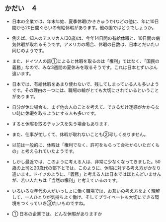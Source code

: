 ## かだい　４

- 日本の企業では、年末年始、夏季休暇(かききゅうか)などの他に、年に10日間から20日間ぐらいの有給休暇があります。他の国ではどうでしょうか。

- 例えば、知人のアメリカ人(30歳)は、今年14日間の有給休暇と、10日間の病気休暇が取れるそうです。アメリカの場合、休暇の日数は、日本とだいたい同じのようです。

- また、ドイツ人の話①によると休暇を取るのは「権利」ではなく、「国民の義務」なので、みな3週間の夏休みを取るそうです。これは日本とずいぶん違います。

- 日本では、有給休暇をあまり使わないで、残してしまっている人も多いようです。その理由の一つには、職場の輪がとても大切にされているということがあります。

- 自分が休む場合も、まず他の人のことを考えて、できるだけ迷惑がかからない時に休暇を取るようにする人も多いです。

- すると休暇を取るチャンスを失う場合もあります.
- また、仕事が忙しくて、休暇が取れないことも②珍しくありません。
- 以前は一般的に、休暇は「権利でなく、許可をもらって会社からいただくもの」と考えられていたようです。

- しかし最近では、このように考える人は、非常に少なくなってきました。50歳の上司と20歳代の部下とでは、このように、休暇に対する考え方がかなり違います。ドイツのように、「義務」と考える人は日本ではほとんどいませんが、若い人たちは「当然の権利」と考えているのです。

- いろいろな年代の人がいっしょに働く職場では、お互いの考え方をよく理解して、一人ひとりが気持ちよく働け、そしてプライベートも大切にできる環境をつくっていき③たいものですね。


- ①	日本の企業では、どんな休暇がありますか

